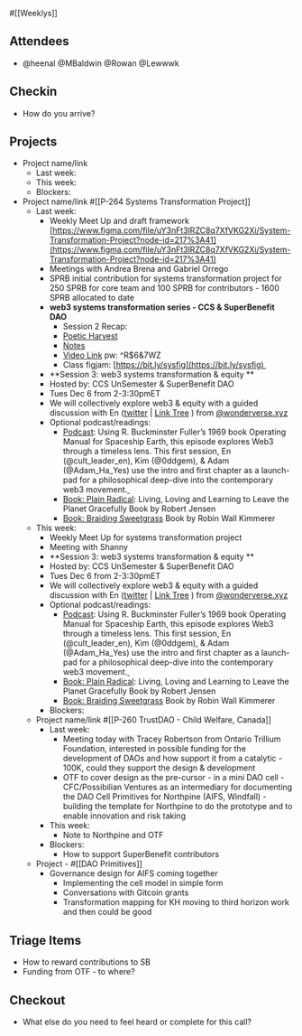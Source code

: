 #[[Weeklys]] 
## Attendees
- @heenal @MBaldwin @Rowan  @Lewwwk 

## Checkin
- How do you arrive?

## Projects
- Project name/link
	- Last week:
	- This week:
	- Blockers:
- Project name/link #[[P-264 Systems Transformation Project]] 
	- Last week:
		- Weekly Meet Up and draft framework [https://www.figma.com/file/uY3nFt3lRZC8q7XfVKG2Xi/System-Transformation-Project?node-id=217%3A41](https://www.figma.com/file/uY3nFt3lRZC8q7XfVKG2Xi/System-Transformation-Project?node-id=217%3A41) 
		- Meetings with Andrea Brena and Gabriel Orrego
		- SPRB initial contribution for systems transformation project for 250 SPRB for core team and 100 SPRB for contributors - 1600 SPRB allocated to date
		- **web3 systems transformation series - CCS & SuperBenefit DAO**
			- Session 2 Recap:
			- [Poetic Harvest](https://youtu.be/AWE9lpSnpjs)
			- [Notes](https://docs.google.com/document/d/1Lq3CAcAhqMjJFw-ayvM8JXGtnDmOvaaGNXGqFFqQjE8/edit) 
			- [Video Link](https://us02web.zoom.us/rec/share/mqy-h5hyuiLgmujlagkRVNKn0q9qPx0jAcUCIOS84gCpUTpGBysRP3H3m8q4nKnG.aDgppt0GOzAhjcbQ) pw: ^R$6&7WZ
			- Class figjam: [https://bit.ly/sysfig](https://bit.ly/sysfig) 
		- **Session 3: web3 systems transformation & equity **
		- Hosted by: CCS UnSemester & SuperBenefit DAO 
		- Tues Dec 6 from 2-3:30pmET 
		- We will collectively explore web3 & equity with a guided discussion with En ([twitter](https://twitter.com/cult_leader_en) | [Link Tree](https://linktr.ee/cult_leader_en) ) from [@wonderverse.xyz](http://wonderverse.xyz/) 
		- Optional podcast/readings: 
			- [Podcast](https://open.spotify.com/episode/4aN1GPg0sUnz66VBUfoToq?si=t0xKXzWrSOeK7CbYo1qF3Q): Using R. Buckminster Fuller’s 1969 book Operating Manual for Spaceship Earth, this episode explores Web3 through a timeless lens. This first session, En (@cult_leader_en), Kim (@0ddgem), & Adam (@Adam_Ha_Yes) use the intro and first chapter as a launch-pad for a philosophical deep-dive into the contemporary web3 movement.[ ](https://open.spotify.com/episode/4aN1GPg0sUnz66VBUfoToq?si=t0xKXzWrSOeK7CbYo1qF3Q)
			- [Book: Plain Radical](https://www.goodreads.com/book/show/24796529-plain-radical): Living, Loving and Learning to Leave the Planet Gracefully Book by Robert Jensen 
			- [Book: Braiding Sweetgrass](https://www.goodreads.com/book/show/17465709-braiding-sweetgrass?from_search=true&from_srp=true&qid=OyTJYd2kam&rank=1) Book by Robin Wall Kimmerer 
	- This week:
		- Weekly Meet Up for systems transformation project
		- Meeting with Shanny 
		- **Session 3: web3 systems transformation & equity **
		- Hosted by: CCS UnSemester & SuperBenefit DAO 
		- Tues Dec 6 from 2-3:30pmET 
		- We will collectively explore web3 & equity with a guided discussion with En ([twitter](https://twitter.com/cult_leader_en) | [Link Tree](https://linktr.ee/cult_leader_en) ) from [@wonderverse.xyz](http://wonderverse.xyz/) 
		- Optional podcast/readings: 
			- [Podcast](https://open.spotify.com/episode/4aN1GPg0sUnz66VBUfoToq?si=t0xKXzWrSOeK7CbYo1qF3Q): Using R. Buckminster Fuller’s 1969 book Operating Manual for Spaceship Earth, this episode explores Web3 through a timeless lens. This first session, En (@cult_leader_en), Kim (@0ddgem), & Adam (@Adam_Ha_Yes) use the intro and first chapter as a launch-pad for a philosophical deep-dive into the contemporary web3 movement.[ ](https://open.spotify.com/episode/4aN1GPg0sUnz66VBUfoToq?si=t0xKXzWrSOeK7CbYo1qF3Q)
			- [Book: Plain Radical](https://www.goodreads.com/book/show/24796529-plain-radical): Living, Loving and Learning to Leave the Planet Gracefully Book by Robert Jensen 
			- [Book: Braiding Sweetgrass](https://www.goodreads.com/book/show/17465709-braiding-sweetgrass?from_search=true&from_srp=true&qid=OyTJYd2kam&rank=1) Book by Robin Wall Kimmerer 
		- Blockers:
	- Project name/link #[[P-260 TrustDAO - Child Welfare, Canada]] 
		- Last week:
			- Meeting today with Tracey Robertson from Ontario Trillium Foundation, interested in possible funding for the development of DAOs and how support it from a catalytic  - 100K, could they support the design & development
			- OTF to cover design as the pre-cursor - in a mini DAO cell - CFC/Possibilian Ventures as an intermediary for documenting the DAO Cell Primitives for Northpine (AIFS, Windfall) - building the template for Northpine to do the prototype and to enable innovation and risk taking
		- This week:
			- Note to Northpine and OTF
		- Blockers:
			- How to support SuperBenefit contributors 
	- Project - #[[DAO Primitives]] 
		- Governance design for AIFS coming together 
			- Implementing the cell model in simple form
			- Conversations with Gitcoin grants
			- Transformation mapping for KH moving to third horizon work and then could be good 

## Triage Items
- How to reward contributions to SB
- Funding from OTF - to where?

## Checkout
- What else do you need to feel heard or complete for this call?
